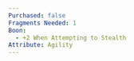 ```yaml
---
Purchased: false
Fragments Needed: 1
Boon:
  - +2 When Attempting to Stealth
Attribute: Agility
---
```

